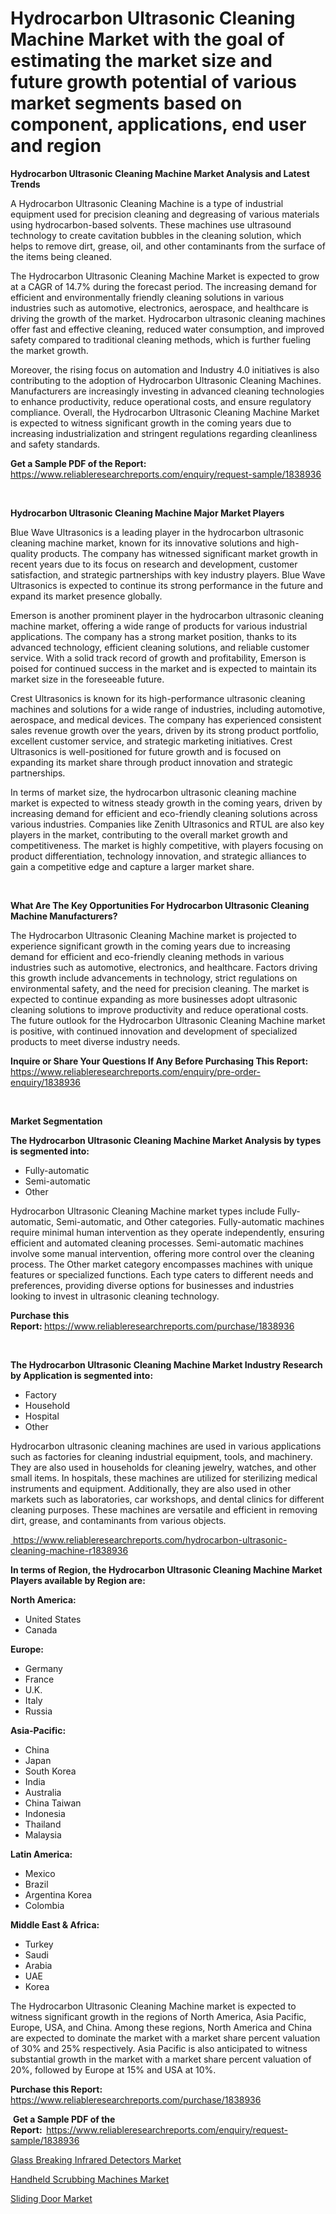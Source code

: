 <p><h1>Hydrocarbon Ultrasonic Cleaning Machine Market with the goal of estimating the market size and future growth potential of various market segments based on component, applications, end user and region</h1></p><p><strong>Hydrocarbon Ultrasonic Cleaning Machine Market Analysis and Latest Trends</strong></p>
<p><p>A Hydrocarbon Ultrasonic Cleaning Machine is a type of industrial equipment used for precision cleaning and degreasing of various materials using hydrocarbon-based solvents. These machines use ultrasound technology to create cavitation bubbles in the cleaning solution, which helps to remove dirt, grease, oil, and other contaminants from the surface of the items being cleaned.</p><p>The Hydrocarbon Ultrasonic Cleaning Machine Market is expected to grow at a CAGR of 14.7% during the forecast period. The increasing demand for efficient and environmentally friendly cleaning solutions in various industries such as automotive, electronics, aerospace, and healthcare is driving the growth of the market. Hydrocarbon ultrasonic cleaning machines offer fast and effective cleaning, reduced water consumption, and improved safety compared to traditional cleaning methods, which is further fueling the market growth.</p><p>Moreover, the rising focus on automation and Industry 4.0 initiatives is also contributing to the adoption of Hydrocarbon Ultrasonic Cleaning Machines. Manufacturers are increasingly investing in advanced cleaning technologies to enhance productivity, reduce operational costs, and ensure regulatory compliance. Overall, the Hydrocarbon Ultrasonic Cleaning Machine Market is expected to witness significant growth in the coming years due to increasing industrialization and stringent regulations regarding cleanliness and safety standards.</p></p>
<p><strong>Get a Sample PDF of the Report:&nbsp;</strong> <a href="https://www.reliableresearchreports.com/enquiry/request-sample/1838936">https://www.reliableresearchreports.com/enquiry/request-sample/1838936</a></p>
<p>&nbsp;</p>
<p><strong>Hydrocarbon Ultrasonic Cleaning Machine Major Market Players</strong></p>
<p><p>Blue Wave Ultrasonics is a leading player in the hydrocarbon ultrasonic cleaning machine market, known for its innovative solutions and high-quality products. The company has witnessed significant market growth in recent years due to its focus on research and development, customer satisfaction, and strategic partnerships with key industry players. Blue Wave Ultrasonics is expected to continue its strong performance in the future and expand its market presence globally.</p><p>Emerson is another prominent player in the hydrocarbon ultrasonic cleaning machine market, offering a wide range of products for various industrial applications. The company has a strong market position, thanks to its advanced technology, efficient cleaning solutions, and reliable customer service. With a solid track record of growth and profitability, Emerson is poised for continued success in the market and is expected to maintain its market size in the foreseeable future.</p><p>Crest Ultrasonics is known for its high-performance ultrasonic cleaning machines and solutions for a wide range of industries, including automotive, aerospace, and medical devices. The company has experienced consistent sales revenue growth over the years, driven by its strong product portfolio, excellent customer service, and strategic marketing initiatives. Crest Ultrasonics is well-positioned for future growth and is focused on expanding its market share through product innovation and strategic partnerships.</p><p>In terms of market size, the hydrocarbon ultrasonic cleaning machine market is expected to witness steady growth in the coming years, driven by increasing demand for efficient and eco-friendly cleaning solutions across various industries. Companies like Zenith Ultrasonics and RTUL are also key players in the market, contributing to the overall market growth and competitiveness. The market is highly competitive, with players focusing on product differentiation, technology innovation, and strategic alliances to gain a competitive edge and capture a larger market share.</p></p>
<p>&nbsp;</p>
<p><strong>What Are The Key Opportunities For Hydrocarbon Ultrasonic Cleaning Machine Manufacturers?</strong></p>
<p><p>The Hydrocarbon Ultrasonic Cleaning Machine market is projected to experience significant growth in the coming years due to increasing demand for efficient and eco-friendly cleaning methods in various industries such as automotive, electronics, and healthcare. Factors driving this growth include advancements in technology, strict regulations on environmental safety, and the need for precision cleaning. The market is expected to continue expanding as more businesses adopt ultrasonic cleaning solutions to improve productivity and reduce operational costs. The future outlook for the Hydrocarbon Ultrasonic Cleaning Machine market is positive, with continued innovation and development of specialized products to meet diverse industry needs.</p></p>
<p><strong>Inquire or Share Your Questions If Any Before Purchasing This Report:</strong> <a href="https://www.reliableresearchreports.com/enquiry/pre-order-enquiry/1838936">https://www.reliableresearchreports.com/enquiry/pre-order-enquiry/1838936</a></p>
<p>&nbsp;</p>
<p><strong>Market Segmentation</strong></p>
<p><strong>The Hydrocarbon Ultrasonic Cleaning Machine Market Analysis by types is segmented into:</strong></p>
<p><ul><li>Fully-automatic</li><li>Semi-automatic</li><li>Other</li></ul></p>
<p><p>Hydrocarbon Ultrasonic Cleaning Machine market types include Fully-automatic, Semi-automatic, and Other categories. Fully-automatic machines require minimal human intervention as they operate independently, ensuring efficient and automated cleaning processes. Semi-automatic machines involve some manual intervention, offering more control over the cleaning process. The Other market category encompasses machines with unique features or specialized functions. Each type caters to different needs and preferences, providing diverse options for businesses and industries looking to invest in ultrasonic cleaning technology.</p></p>
<p><strong>Purchase this Report:&nbsp;</strong><a href="https://www.reliableresearchreports.com/purchase/1838936">https://www.reliableresearchreports.com/purchase/1838936</a></p>
<p>&nbsp;</p>
<p><strong>The Hydrocarbon Ultrasonic Cleaning Machine Market Industry Research by Application is segmented into:</strong></p>
<p><ul><li>Factory</li><li>Household</li><li>Hospital</li><li>Other</li></ul></p>
<p><p>Hydrocarbon ultrasonic cleaning machines are used in various applications such as factories for cleaning industrial equipment, tools, and machinery. They are also used in households for cleaning jewelry, watches, and other small items. In hospitals, these machines are utilized for sterilizing medical instruments and equipment. Additionally, they are also used in other markets such as laboratories, car workshops, and dental clinics for different cleaning purposes. These machines are versatile and efficient in removing dirt, grease, and contaminants from various objects.</p></p>
<p><a href="https://www.reliableresearchreports.com/hydrocarbon-ultrasonic-cleaning-machine-r1838936">&nbsp;https://www.reliableresearchreports.com/hydrocarbon-ultrasonic-cleaning-machine-r1838936</a></p>
<p><strong>In terms of Region, the Hydrocarbon Ultrasonic Cleaning Machine Market Players available by Region are:</strong></p>
<p>
    <p> <strong> North America: </strong>
        <ul>
            <li>United States</li>
            <li>Canada</li>
        </ul>
        </p> 
    <p> <strong> Europe: </strong>
        <ul>
            <li>Germany</li>
            <li>France</li>
            <li>U.K.</li>
            <li>Italy</li>
            <li>Russia</li>
        </ul>
        </p> 
    <p> <strong> Asia-Pacific: </strong>
        <ul>
            <li>China</li>
            <li>Japan</li>
            <li>South Korea</li>
            <li>India</li>
            <li>Australia</li>
            <li>China Taiwan</li>
            <li>Indonesia</li>
            <li>Thailand</li>
            <li>Malaysia</li>
        </ul>
        </p> 
    <p> <strong> Latin America: </strong>
        <ul>
            <li>Mexico</li>
            <li>Brazil</li>
            <li>Argentina Korea</li>
            <li>Colombia</li>
        </ul>
        </p> 
    <p> <strong> Middle East & Africa: </strong>
        <ul>
            <li>Turkey</li>
            <li>Saudi</li>
            <li>Arabia</li>
            <li>UAE</li>
            <li>Korea</li>
        </ul>
    </p>
    </p>
<p><p>The Hydrocarbon Ultrasonic Cleaning Machine market is expected to witness significant growth in the regions of North America, Asia Pacific, Europe, USA, and China. Among these regions, North America and China are expected to dominate the market with a market share percent valuation of 30% and 25% respectively. Asia Pacific is also anticipated to witness substantial growth in the market with a market share percent valuation of 20%, followed by Europe at 15% and USA at 10%.</p></p>
<p><strong>Purchase this Report: </strong><a href="https://www.reliableresearchreports.com/purchase/1838936">https://www.reliableresearchreports.com/purchase/1838936</a></p>
<p>&nbsp;<strong>Get a Sample PDF of the Report:&nbsp;&nbsp;</strong><a href="https://www.reliableresearchreports.com/enquiry/request-sample/1838936">https://www.reliableresearchreports.com/enquiry/request-sample/1838936</a></p>
<p><strong></strong></p>
<p><p><a href="https://github.com/arionmp/Market-Research-Report-List-3/blob/main/glass-breaking-infrared-detectors-market.md">Glass Breaking Infrared Detectors Market</a></p><p><a href="https://github.com/pgtimber/Market-Research-Report-List-2/blob/main/handheld-scrubbing-machines-market.md">Handheld Scrubbing Machines Market</a></p><p><a href="https://issuu.com/reportprime-2/docs/sliding-door-market-size-2030.pptx">Sliding Door Market</a></p></p>